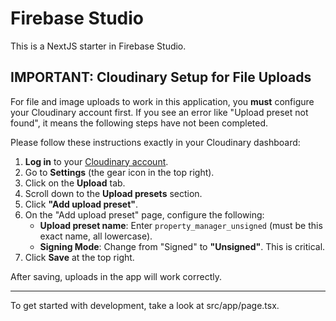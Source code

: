 # Firebase Studio

This is a NextJS starter in Firebase Studio.

## IMPORTANT: Cloudinary Setup for File Uploads

For file and image uploads to work in this application, you **must** configure your Cloudinary account first. If you see an error like "Upload preset not found", it means the following steps have not been completed.

Please follow these instructions exactly in your Cloudinary dashboard:

1.  **Log in** to your [Cloudinary account](https://cloudinary.com/users/login).
2.  Go to **Settings** (the gear icon in the top right).
3.  Click on the **Upload** tab.
4.  Scroll down to the **Upload presets** section.
5.  Click **"Add upload preset"**.
6.  On the "Add upload preset" page, configure the following:
    *   **Upload preset name**: Enter `property_manager_unsigned` (must be this exact name, all lowercase).
    *   **Signing Mode**: Change from "Signed" to **"Unsigned"**. This is critical.
7.  Click **Save** at the top right.

After saving, uploads in the app will work correctly.

---

To get started with development, take a look at src/app/page.tsx.
